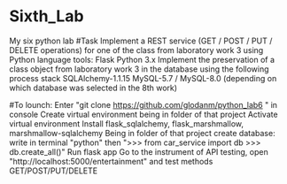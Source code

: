# Sixth_Lab
My six python lab
#Task
Implement a REST service (GET / POST / PUT / DELETE operations) for one of the class from laboratory work 3 using Python language tools: Flask Python 3.x
Implement the preservation of a class object from laboratory work 3 in the database using the following process stack SQLAlchemy-1.1.15 MySQL-5.7 / MySQL-8.0 (depending on which database was selected in the 8th work)

#To lounch:
Enter "git clone https://github.com/glodanm/python_lab6 " in console
Create virtual environment being in folder of that project
Activate virtual environment
Install flask_sqlalchemy, flask_marshmallow, marshmallow-sqlalchemy
Being in folder of that project create database: write in terminal "python" then ">>> from car_service import db >>> db.create_all()"
Run flask app
Go to the instrument of API testing, open "http://localhost:5000/entertainment" and test methods GET/POST/PUT/DELETE
